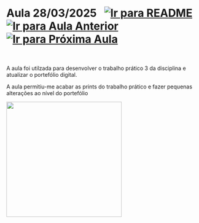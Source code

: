 # Aula 28/03/2025 &nbsp; [![Ir para README](https://img.shields.io/badge/Indice-Verde?style=for-the-badge)](../README.md#indice) &nbsp; [![Ir para Aula Anterior](https://img.shields.io/badge/Anterior-Aula%205-007ACC?style=for-the-badge)](../aulas/21-03-2025.md) [![Ir para Próxima Aula](https://img.shields.io/badge/Próxima-Aula%207-007ACC?style=for-the-badge)](../aulas/04-04-2025.md)

<br>

<p>
A aula foi utilzada para desenvolver o trabalho prático 3 da disciplina e atualizar o portefólio digital.
</p>

<p>
A aula permitiu-me acabar as prints do trabalho prático e fazer pequenas alterações ao nível do portefólio
</p>

<img src="https://github.com/user-attachments/assets/300a7612-0580-4373-aca4-67817c5774c5" width="300">

